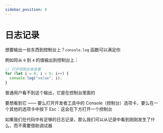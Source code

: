 ```yaml
---
sidebar_position: 8
---
```


# 日志记录

想要输出一些东西到控制台上？`console.log` 函数可以满足你

例如将从 `0` 到 `4` 的值输出到控制台上：

```javascript
// 打开控制台来查看
for (let i = 0; i < 5; i++) {
  console.log("value", i);
}
```

普通用户看不到这个输出，它是在控制台里面的

要想看到它 —— 要么打开开发者工具中的 Console（控制台）选项卡，要么在一个其他的选项卡中按下 Esc：这会在下方打开一个控制台

如果我们在代码中有足够的日志记录，那么我们可以从记录中看到刚刚发生了什么，而不需要借助调试器
